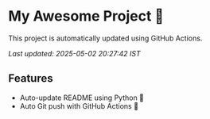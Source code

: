 # My Awesome Project 🚀

This project is automatically updated using GitHub Actions.

_Last updated: 2025-05-02 20:27:42 IST_

## Features
- Auto-update README using Python 🐍
- Auto Git push with GitHub Actions 🤖
